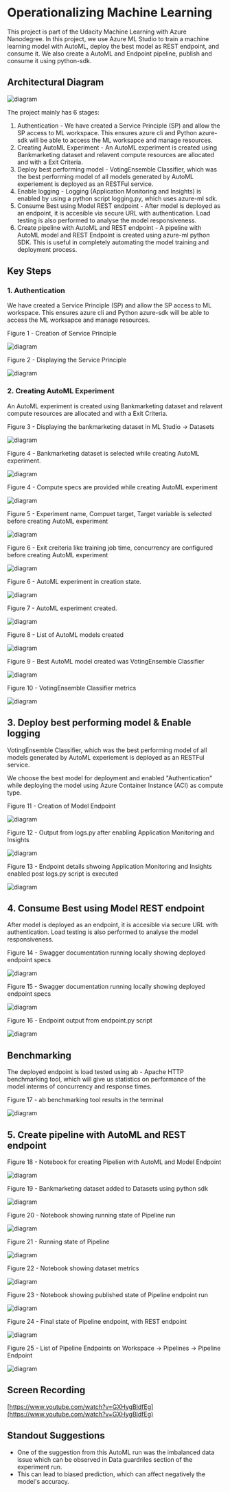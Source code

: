 # Operationalizing Machine Learning

This project is part of the Udacity Machine Learning with Azure Nanodegree. In this project, we use Azure ML Studio to train a machine learning model with AutoML, deploy the best model as REST endpoint, and consume it. We also create a AutoML and Endpoint pipeline, publish and consume it using python-sdk.

## Architectural Diagram

![diagram](images/architecture-process.png)

The project mainly has 6 stages:

1. Authentication - We have created a Service Principle (SP) and allow the SP access to ML workspace. This ensures azure cli and Python azure-sdk will be able to access the ML worksapce and manage resources.
2. Creating AutoML Experiment - An AutoML experiment is created using Bankmarketing dataset and relavent compute resources are allocated and with a Exit Criteria.
3. Deploy best performing model - VotingEnsemble Classifier, which was the best performing model of all models generated by AutoML experiement is deployed as an RESTFul service.
4. Enable logging - Logging (Application Monitoring and Insights) is enabled by using a python script logging.py, which uses azure-ml sdk.
5. Consume Best using Model REST endpoint - After model is deployed as an endpoint, it is accesible via secure URL with authentication. Load testing is also performed to analyse the model responsiveness.
6. Create pipeline with AutoML and REST endpoint - A pipeline with AutoML model and REST Endpoint is created using azure-ml python SDK. This is useful in completely automating the model training and deployment process.



## Key Steps



### 1. Authentication

We have created a Service Principle (SP) and allow the SP access to ML workspace. This ensures azure cli and Python azure-sdk will be able to access the ML worksapce and manage resources.

Figure 1 - Creation of Service Principle

![diagram](images/auth-1.jpg)



Figure 2 - Displaying the Service Principle


![diagram](images/auth-2.jpg)



### 2. Creating AutoML Experiment


An AutoML experiment is created using Bankmarketing dataset and relavent compute resources are allocated and with a Exit Criteria.

Figure 3 - Displaying the bankmarketing dataset in ML Studio -> Datasets

![diagram](images/dataset-1.png)


Figure 4 - Bankmarketing dataset is selected while creating AutoML experiment.

![diagram](images/dataset-selection.png)



Figure 4 - Compute specs are provided while creating AutoML experiment

![diagram](images/automl-compute.png)


Figure 5 - Experiment name, Compuet target, Target variable is selected before creating AutoML experiment

![diagram](images/automl-target.png)


Figure 6 - Exit creiteria like training job time, concurrency are configured before creating AutoML experiment

![diagram](images/automl-criteria.png)



Figure 6 - AutoML experiment in creation state.

![diagram](images/auto-ml-0.png)



Figure 7 - AutoML experiment created.

![diagram](images/auto-ml-1.png)



Figure 8 - List of AutoML models created

![diagram](images/auto-ml-2.png)



Figure 9 - Best AutoML model created was VotingEnsemble Classifier

![diagram](images/auto-ml-best.png)



Figure 10 - VotingEnsemble Classifier metrics

![diagram](images/auto-ml-best-metrics.png)



## 3. Deploy best performing model & Enable logging

VotingEnsemble Classifier, which was the best performing model of all models generated by AutoML experiement is deployed as an RESTFul service.

We choose the best model for deployment and enabled "Authentication" while deploying the model using Azure Container Instance (ACI) as compute type.


Figure 11 - Creation of Model Endpoint

![diagram](images/endpoint-creation.png)


Figure 12 - Output from logs.py after enabling Application Monitoring and Insights

![diagram](images/logs.png)



Figure 13 - Endpoint details shwoing Application Monitoring and Insights enabled post logs.py script is executed

![diagram](images/logs-enabled.png)



## 4. Consume Best using Model REST endpoint

After model is deployed as an endpoint, it is accesible via secure URL with authentication. Load testing is also performed to analyse the model responsiveness.

Figure 14 - Swagger documentation running locally showing deployed endpoint specs


![diagram](images/swagger-1.png)



Figure 15 - Swagger documentation running locally showing deployed endpoint specs

![diagram](images/swagger-loan.png)



Figure 16 - Endpoint output from endpoint.py script

![diagram](images/endpoint-op.png)



## Benchmarking

The deployed endpoint is load tested using ab - Apache HTTP benchmarking tool, which will give us statistics on performance of the model interms of concurrency and response times.


Figure 17 - ab benchmarking tool results in the terminal

![diagram](images/benchmark.png)



## 5. Create pipeline with AutoML and REST endpoint


Figure 18 - Notebook for creating Pipelien with AutoML and Model Endpoint

![diagram](images/notebook-1.png)


Figure 19 - Bankmarketing dataset added to Datasets using python sdk

![diagram](images/notebook-dataset.png)


Figure 20 - Notebook showing running state of Pipeline run

![diagram](images/notebook-pipeline-1.png)


Figure 21 - Running state of Pipeline

![diagram](images/pipeline-1.png)


Figure 22 - Notebook showing dataset metrics

![diagram](images/notebook-pipeline-2.png)


Figure 23 - Notebook showing published state of Pipeline endpoint run

![diagram](images/notebook-pipeline-published.png)


Figure 24 - Final state of Pipeline endpoint, with REST endpoint

![diagram](images/pipeline-endpoint.png)


Figure 25 - List of Pipeline Endpoints on Workspace -> Pipelines -> Pipeline Endpoint

![diagram](images/pipeline-endpoint-list.png)



## Screen Recording

[https://www.youtube.com/watch?v=GXHygBldfEg](https://www.youtube.com/watch?v=GXHygBldfEg)



## Standout Suggestions

- One of the suggestion from this AutoML run was the imbalanced data issue which can be observed in Data guardriles section of the experiment run. 
- This can lead to biased prediction, which can affect negatively the model's accuracy.
